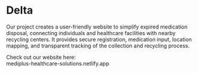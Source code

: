 # Delta

Our project creates a user-friendly website to simplify expired medication disposal, connecting individuals and healthcare facilities with nearby recycling centers. It provides secure registration, medication input, location mapping, and transparent tracking of the collection and recycling process.

Check out our website here:<br>
mediplus-healthcare-solutions.netlify.app
